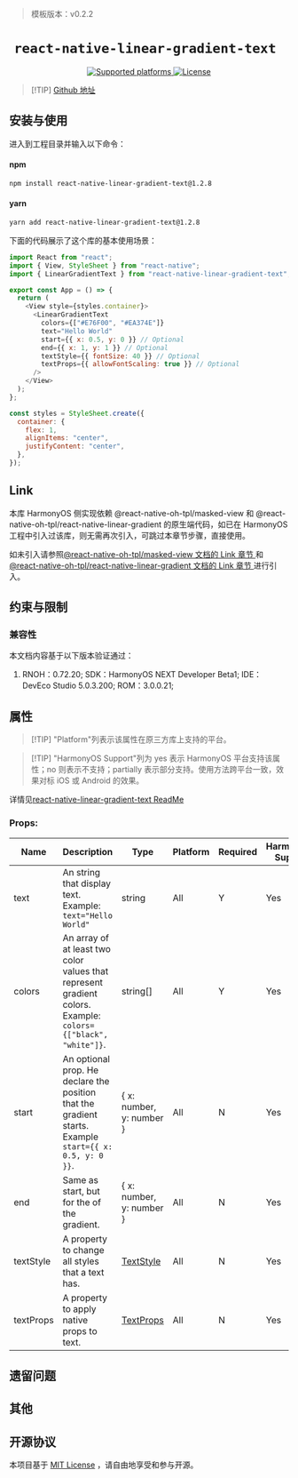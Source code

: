 > 模板版本：v0.2.2

<p align="center">
  <h1 align="center"> <code>react-native-linear-gradient-text </code> </h1>
</p>
<p align="center">
    <a href="https://github.com/HMDarkFir3/react-native-linear-gradient-text">
        <img src="https://img.shields.io/badge/platforms-android%20|%20ios%20|%20harmony%20-lightgrey.svg" alt="Supported platforms" />
    </a>
    <a href="https://github.com/HMDarkFir3/react-native-linear-gradient-text/blob/main/LICENSE">
        <img src="https://img.shields.io/badge/license-MIT-green.svg" alt="License" />
    </a>
</p>

> [!TIP] [Github 地址](https://github.com/HMDarkFir3/react-native-linear-gradient-text)

## 安装与使用

进入到工程目录并输入以下命令：

<!-- tabs:start -->

#### npm

```bash
npm install react-native-linear-gradient-text@1.2.8
```

#### yarn

```bash
yarn add react-native-linear-gradient-text@1.2.8
```

<!-- tabs:end -->

下面的代码展示了这个库的基本使用场景：

```js
import React from "react";
import { View, StyleSheet } from "react-native";
import { LinearGradientText } from "react-native-linear-gradient-text";

export const App = () => {
  return (
    <View style={styles.container}>
      <LinearGradientText
        colors={["#E76F00", "#EA374E"]}
        text="Hello World"
        start={{ x: 0.5, y: 0 }} // Optional
        end={{ x: 1, y: 1 }} // Optional
        textStyle={{ fontSize: 40 }} // Optional
        textProps={{ allowFontScaling: true }} // Optional
      />
    </View>
  );
};

const styles = StyleSheet.create({
  container: {
    flex: 1,
    alignItems: "center",
    justifyContent: "center",
  },
});
```
## Link

本库 HarmonyOS 侧实现依赖 @react-native-oh-tpl/masked-view 和 @react-native-oh-tpl/react-native-linear-gradient 的原生端代码，如已在 HarmonyOS 工程中引入过该库，则无需再次引入，可跳过本章节步骤，直接使用。

如未引入请参照[@react-native-oh-tpl/masked-view 文档的 Link 章节 ](/zh-cn/react-native-masked-view-masked-view.md#link) 和 [@react-native-oh-tpl/react-native-linear-gradient 文档的 Link 章节 ](/zh-cn/react-native-linear-gradient.md#link)进行引入。

## 约束与限制

### 兼容性

本文档内容基于以下版本验证通过：

1. RNOH：0.72.20; SDK：HarmonyOS NEXT Developer Beta1; IDE：DevEco Studio 5.0.3.200; ROM：3.0.0.21;

## 属性

> [!TIP] "Platform"列表示该属性在原三方库上支持的平台。

> [!TIP] "HarmonyOS Support"列为 yes 表示 HarmonyOS 平台支持该属性；no 则表示不支持；partially 表示部分支持。使用方法跨平台一致，效果对标 iOS 或 Android 的效果。

详情见[react-native-linear-gradient-text ReadMe](https://github.com/HMDarkFir3/react-native-linear-gradient-text/tree/main)

### Props:

| Name      | Description                                                                                                   | **Type**                                                         | Platform | Required | HarmonyOS Support |
| --------- | ------------------------------------------------------------------------------------------------------------- | ---------------------------------------------------------------- | -------- | -------- | ----------------- |
| text      | An string that display text. Example: `text="Hello World"`                                                    | string                                                           | All      | Y        | Yes               |
| colors    | An array of at least two color values that represent gradient colors. Example: `colors={["black", "white"]}`. | string[]                                                         | All      | Y        | Yes               |
| start     | An optional prop. He declare the position that the gradient starts. Example `start={{ x: 0.5, y: 0 }}`.       | { x: number, y: number }                                         | All      | N        | Yes               |
| end       | Same as start, but for the of the gradient.                                                                   | { x: number, y: number }                                         | All      | N        | Yes               |
| textStyle | A property to change all styles that a text has.                                                              | [TextStyle](https://reactnative.dev/docs/text-style-props)       | All      | N        | Yes               |
| textProps | A property to apply native props to text.                                                                     | [TextProps](https://reactnative.dev/docs/text-style-props#props) | All      | N        | Yes               |

## 遗留问题

## 其他

## 开源协议

本项目基于 [MIT License](https://github.com/HMDarkFir3/react-native-linear-gradient-text/blob/main/LICENSE) ，请自由地享受和参与开源。
